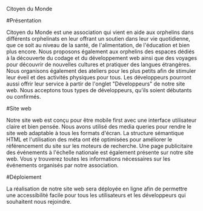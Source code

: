 Citoyen du Monde


#Présentation

Citoyen du Monde est une association qui vient en aide aux orphelins dans différents orphelinats 
en leur offrant un soutien dans leur vie quotidienne, que ce soit au niveau de la santé, 
de l'alimentation, de l'éducation et bien plus encore. 
Nous proposons également aux orphelins des espaces dédiés à la découverte du codage et du développement web 
ainsi que des voyages pour découvrir de nouvelles cultures et pratiquer des langues étrangères. 
Nous organisons également des ateliers pour les plus petits afin de stimuler leur éveil et des activités physiques pour tous.
Les développeurs pourront aussi offrir leur service à partir de l'onglet "Développeurs" de notre site web. 
Nous acceptons tous types de développeurs, qu'ils soient débutants ou confirmés.



#Site web

Notre site web est conçu pour être mobile first avec une interface utilisateur claire et bien pensée.
Nous avons utilisé des media queries pour rendre le site web adaptable à tous les formats d'écran. 
La structure sémantique HTML et l'utilisation des méta ont été optimisées pour améliorer le référencement du site sur les moteurs de recherche.
Une page publicitaire des événements à l'échelle nationale est également présente sur notre site web.
Vous y trouverez toutes les informations nécessaires sur les événements organisés par notre association.

#Déploiement

La réalisation de notre site web sera déployée en ligne afin de permettre une accessibilité facile
pour tous les utilisateurs et les développeurs qui souhaitent nous rejoindre.
